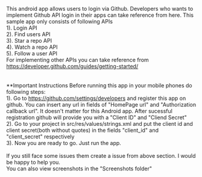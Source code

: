 This android app allows users to login via Github. Developers who wants to implement Github API login in their apps can take 
reference from here. This sample app only consists of following APIs<br>
1). Login API<br>
2). Find users API<br>
3). Star a repo API<br>
4). Watch a repo API<br>
5). Follow a user API<br>
For implementing other APIs you can take reference from https://developer.github.com/guides/getting-started/<br>
<br><br>
**Important Instructions
Before running this app in your mobile phones do following steps:<br>
1). Go to https://github.com/settings/developers and register this app on github. You can insert any url in fields of "HomePage url" and "Authorization callback url". It doesn't matter for this Android app. After sucessful registration github will provide you with a "Client ID" and "Cliend Secret"<br>
2). Go to your project in src/res/values/strings.xml and put the client id and client secret(both without quotes) in the fields "client_id" and "client_secret" respectively<br>
3). Now you are ready to go. Just run the app.<br>
<br>
If you still face some issues them create a issue from above section. I would be happy to help you.
<br>
You can also view screenshots in the "Screenshots folder"





